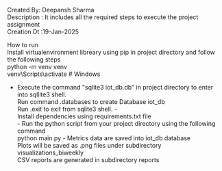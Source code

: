 

Created By: Deepansh Sharma <br>
Description : It includes all the required steps to execute the  project assignment  <br>
Creation Dt :19-Jan-2025  <br>

How to run <br>
 Install virtualenvironment libreary using pip in project directory and follow the following steps <br>
    python -m venv venv <br>
    venv\Scripts\activate     # Windows <br>
 - Execute the command "sqlite3 iot_db.db" in project directory to enter into sqllite3 shell. <br>
Run command .databases to create Database iot_db <br>
  Run .exit to exit from sqlite3 shell.  - <br>
Install dependencies using requirements.txt file <br>- Run the python script from your project directory using the following command <br>
    python main.py  - Metrics data are saved into iot_db database <br> 
    Plots will be saved as .png files under subdirectory visualizations_biweekly <br>
    CSV reports are generated in subdirectory reports <br>
